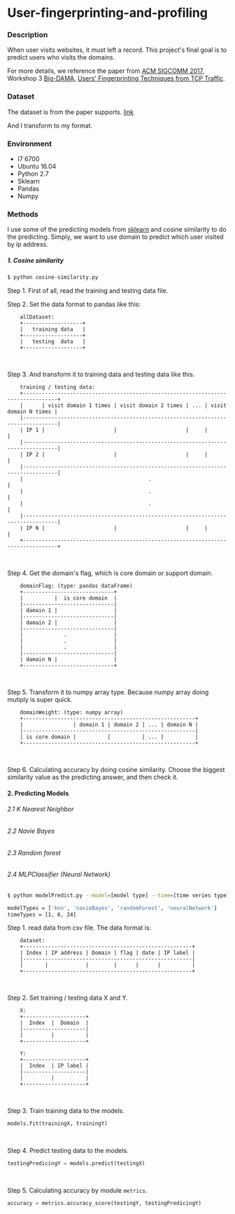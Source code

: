 # User-fingerprinting-and-profiling
### Description
When user visits websites, it must left a record. This project's final goal is to predict users who visits the domains.

For more details, we reference the paper from [ACM SIGCOMM 2017](https://conferences.sigcomm.org/sigcomm/2017/program.html), Workshop 3 [Big-DAMA](https://conferences.sigcomm.org/sigcomm/2017/workshop-big-dama.html), [Users' Fingerprinting Techniques from TCP Traffic](http://delivery.acm.org/10.1145/3100000/3098602/p49-Vassio.pdf?ip=140.113.216.230&id=3098602&acc=OPENTOC&key=AF37130DAFA4998B%2E7DDA227B4DBFAC43%2E4D4702B0C3E38B35%2E9F04A3A78F7D3B8D&CFID=848763280&CFTOKEN=58230019&__acm__=1515312742_9122381161af0c1b04fc1585ff010855). 

### Dataset
The dataset is from the paper supports. [link](https://bigdata.polito.it/content/domains-web-users)

And I transform to my format.


### Environment
* I7 6700
* Ubuntu 16.04
* Python 2.7
* Sklearn 
* Pandas
* Numpy


### Methods
I use some of the predicting models from [sklearn](http://scikit-learn.org/) and cosine similarity to do the predicting. Simply, we want to use domain to predict which user visited by ip address.

##### 1. Cosine similarity
```sh
$ python cosine-similarity.py
```
Step 1. First of all, read the training and testing data file.
<br/>

Step 2. Set the data format to pandas like this:
```
    allDataset:
    +-------------------+
    |	training data 	|
    +-------------------+
    |	testing  data 	|
    +-------------------+
```
<br/>

Step 3. And transform it to training data and testing data like this.
```
	training / testing data:
    +---------------------------------------------------------------------------------+
    |      | visit domain 1 times | visit domain 2 times | ... | visit domain N times |
    |---------------------------------------------------------------------------------|
    | IP 1 |                      |                      |     |                      |
    |---------------------------------------------------------------------------------|
    | IP 2 |                      |                      |     |                      |
    |---------------------------------------------------------------------------------|
    |                                        .                                        |	
    |                                        .                                        |
    |                                        .                                        |
    |---------------------------------------------------------------------------------|
    | IP N |                      |                      |     |                      |
    +---------------------------------------------------------------------------------+

```
<br/>

Step 4. Get the domain's flag, which is core domain or support domain.
```
	domainFlag: (type: pandas dataFrame)
    +-----------------------------+
    |          |  is core domain  |
    |-----------------------------|
    | damain 1 |                  |
    |-----------------------------|
    | damain 2 |                  |
    |-----------------------------|
    |             .               |
    |             .               |
    |             .               |
    |-----------------------------|
    | damain N |                  |
    +-----------------------------+
```
<br/>

Step 5. Transform it to numpy array type. Because numpy array doing mutiply is super quick.
```
	domainWeight: (type: numpy array)
    +-------------------------------------------------------+
    |                | domain 1 | domain 2 | ... | domain N |
    |-------------------------------------------------------|
    | is core domain |          |          | ... |          |
    +-------------------------------------------------------+
```
<br/>

Step 6. Calculating accuracy by doing cosine similarity. Choose the biggest similarity value as the predicting answer, and then check it.
<br/>

#### 2. Predicting Models
###### 2.1 K Nearest Neighbor
###### 2.2 Navie Bayes
###### 2.3 Random forest
###### 2.4 MLPClassifier (Neural Network)
```sh
$ python modelPredict.py --model=[model type] --time=[time series type]
```
```sh
modelTypes = ['knn', 'navieBayes', 'randomForest', 'neuralNetwork']
timeTypes = [1, 6, 24]
```

Step 1. read data from csv file. The data format is:
```
	dataset:
    +------------------------------------------------------+
    | Index | IP address | Domain | flag | date | IP label |
    |------------------------------------------------------|
    |       |            |        |      |      |          |
    +------------------------------------------------------+
```
<br/>

Step 2. Set training / testing data X and Y.
```
    X:
    +--------------------+
    |  Index  |  Domain  |
    |--------------------|
    |         |          |
    +--------------------+

    Y:
    +--------------------+
    |  Index  | IP label |
    |--------------------|
    |         |          |
    +--------------------+

```
<br/>

Step 3. Train training data to the models.
```python
models.fit(trainingX, trainingY)
```
<br/>

Step 4. Predict testing data to the models.
```python
testingPredicingY = models.predict(testingX)
```
<br/>

Step 5. Calculating accuracy by module ```metrics```.
```python
accuracy = metrics.accuracy_score(testingY, testingPredicingY)
```
